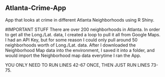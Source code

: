 ## Atlanta-Crime-App
App that looks at crime in different Atlanta Neighborhoods using R Shiny.

#IMPORTANT STUFF
There are over 200 neighborhoods in Atlanta. In order to get all the Long./Lat. data, I created a loop to pull it all from Google Maps.
I had an API Key, but for some reason I could only pull around 50 neighborhoods worth of Long./Lat. data. After I downloaded the Neighborhood Map data into the environment, I saved it into a folder, and would import the Neighborhood map data everytime I ran the App.

YOU ONLY NEED TO RUN LINES 42-67 ONCE, THEN JUST RUN LINES 73-75.

